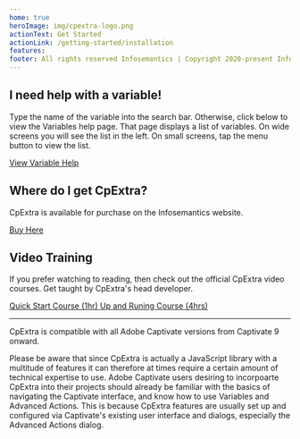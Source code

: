 ```yaml
---
home: true
heroImage: img/cpextra-logo.png
actionText: Get Started
actionLink: /getting-started/installation
features:
footer: All rights reserved Infosemantics | Copyright 2020-present Infosemantics
---
```


<div class="features">
	<div class="feature hero">
		<h2>I need help with a variable!</h2>
		<p style="text-align:left;">Type the name of the variable into the search bar. Otherwise, click below to view the Variables help page. That page displays a list of variables. On wide screens you will see the list in the left. On small screens, tap the menu button to view the list.</p>
		<a href="/cpextra/variables/command.html" class="nav-link action-button">
		View Variable Help
		</a>
	</div>
	<div class="feature hero">
		<h2>Where do I get CpExtra?</h2>
		<p style="text-align:left;">CpExtra is available for purchase on the Infosemantics website.</p>
		<a href="https://infosemantics.com.au/about-cpextra/" class="nav-link action-button">
		Buy Here
		</a>
	</div>
	<div class="feature hero">
		<h2>Video Training</h2>
		<p style="text-align:left;">If you prefer watching to reading, then check out the official CpExtra video courses. Get taught by CpExtra's head developer.</p>
		<a href="https://infosemantics.com.au/about-cpextra-quick-start/" class="nav-link action-button">
		Quick Start Course (1hr)
		</a>
		<a href="https://infosemantics.com.au/about-up-and-running-with-cpextra/" class="nav-link action-button">
		Up and Runing Course (4hrs)
		</a>
	</div>
</div>

- - -

CpExtra is compatible with all Adobe Captivate versions from Captivate 9 onward.

Please be aware that since CpExtra is actually a JavaScript library with a multitude of features it can therefore at times require a certain amount of technical expertise to use. Adobe Captivate users desiring to incorpoarte CpExtra into their projects should already be familiar with the basics of navigating the Captivate interface, and know how to use Variables and Advanced Actions.  This is because CpExtra features are usually set up and configured via Captivate's existing user interface and dialogs, especially the Advanced Actions dialog.
